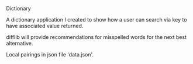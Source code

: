 Dictionary

A dictionary application I created to show how a user can search via key to have associated value returned.

difflib will provide recommendations for misspelled words for the next best alternative.

Local pairings in json file 'data.json'.
